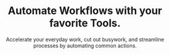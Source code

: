 ---
title: "Automate Workflows with your favorite Tools."
subtitle: "Accelerate your everyday work, cut out busywork, and streamline processes by automating common actions."
description: ""
draft: false
layout: third-party-connections

sidebar_links:
  - title: "Have a Recommended App?"
    link: |
      [Contact Us!](mailto:conatct@email.com)

  - title: "Partner with us"
    link: |
      [Contact Us!](mailto:conatct@email.com)

integration_features:
  - title: "Connect Your Favorite Tools"
    icon: "fa-solid fa-plug"
    content: |
      Connect with virtually any other application to cut out busywork. When an app releases a new capability or update, Utmost automatically manages it without disrupting your work. Over 1,000 pre-built connectors are available with more coming each month.

  - title: "Update processes with a few clicks"
    icon: "fa-solid fa-arrows-rotate"
    content: |
      Easily change workflows as your business changes and tailor integrations to your organization - all with a few clicks of a button.

  - title: "Automate rule-based workflows"
    icon: "fa-solid fa-infinity"
    content: |
      Create custom, logic-based rules that automatically gather and sync information to the right applications at the right time. Automate the handoffs between systems and people to ensure processes are fast and standardized.

integration_tools:
  - title: "Workato"
    logo: "images/interations/workato-icon.png"
    category: "Integration Platform"
    source_url: "https://www.workato.com/integrations/utmost"
    content: |
      Drive any integrations or automations required by connecting Utmost to Workato

  - title: "Workday Prism"
    logo: "images/interations/workday.png"
    category: "BI & Workforce Analytics"
    source_url: "https://www.workday.com/en-us/products/analytics-reporting/data-hub.html"
    content: |
      Visualize and analyze the cost of the total workforce (FTE and extended) to make more informed workforce decisions

  - title: "OneLogin"
    logo: "images/interations/onelogin.png"
    category: "SSO"
    source_url: "https://www.onelogin.com/"
    content: |
      Create or update workers credentials and assign to relevant user groups as new workers onboardor

  - title: "Okta"
    logo: "images/interations/okta.png"
    category: "SSO"
    source_url: "https://www.okta.com/"
    content: |
      Create or update workers credentials and assign to relevant user groups as new workers onboardor

  - title: "Another one"
    logo: "images/interations/okta.png"
    category: "Integration Platform"
    logo: "images/interations/workato-icon.png"
    content: |
      Create or update workers credentials and assign to relevant user groups as new workers onboardor

  - title: "Second Two"
    logo: "images/interations/workday.png"
    category: "SecondTwo"
    source_url: "https://www.okta.com/"
    content: |
      Create or update workers credentials and assign to relevant user groups as new workers onboardor

  - title: "Workato"
    logo: "images/interations/workato-icon.png"
    category: "Platform"
    source_url: "https://www.workato.com/integrations/utmost"
    content: |
      Drive any integrations or automations required by connecting Utmost to Workato

  - title: "Workday Prism"
    logo: "images/interations/workday.png"
    category: "BI & Workforce Analytics"
    source_url: "https://www.workday.com/en-us/products/analytics-reporting/data-hub.html"
    content: |
      Visualize and analyze the cost of the total workforce (FTE and extended) to make more informed workforce decisions

  - title: "OneLogin"
    logo: "images/interations/onelogin.png"
    category: "SSO"
    source_url: "https://www.onelogin.com/"
    content: |
      Create or update workers credentials and assign to relevant user groups as new workers onboardor

  - title: "Workday Prism"
    logo: "images/interations/workday.png"
    category: "BI & Workforce Analytics"
    source_url: "https://www.workday.com/en-us/products/analytics-reporting/data-hub.html"
    content: |
      Visualize and analyze the cost of the total workforce (FTE and extended) to make more informed workforce decisions

---